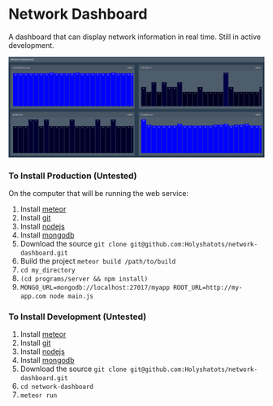 # Network Dashboard

A dashboard that can display network information in real time. Still in active development.

![Screenshot](https://raw.githubusercontent.com/Holyshatots/network-dashboard/master/screenshot.png)

### To Install Production (Untested)

On the computer that will be running the web service:

1. Install [meteor](https://www.meteor.com/install#!)
2. Install [git](https://git-scm.com/book/en/v2/Getting-Started-Installing-Git)
3. Install [nodejs](https://nodejs.org/en/)
4. Install [mongodb](https://www.mongodb.com/)
5. Download the source `git clone git@github.com:Holyshatots/network-dashboard.git`
6. Build the project `meteor build /path/to/build`
7. `cd my_directory`
8. `(cd programs/server && npm install)`
9. `MONGO_URL=mongodb://localhost:27017/myapp ROOT_URL=http://my-app.com node main.js`


### To Install Development (Untested)

1. Install [meteor](https://www.meteor.com/install#!)
2. Install [git](https://git-scm.com/book/en/v2/Getting-Started-Installing-Git)
3. Install [nodejs](https://nodejs.org/en/)
4. Install [mongodb](https://www.mongodb.com/)
5. Download the source `git clone git@github.com:Holyshatots/network-dashboard.git`
6. `cd network-dashboard`
7. `meteor run`
